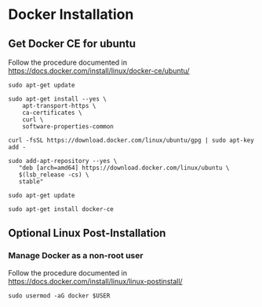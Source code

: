 # Docker Installation

## Get Docker CE for ubuntu

Follow the procedure documented in https://docs.docker.com/install/linux/docker-ce/ubuntu/

```
sudo apt-get update

sudo apt-get install --yes \
    apt-transport-https \
    ca-certificates \
    curl \
    software-properties-common

curl -fsSL https://download.docker.com/linux/ubuntu/gpg | sudo apt-key add -

sudo add-apt-repository --yes \
   "deb [arch=amd64] https://download.docker.com/linux/ubuntu \
   $(lsb_release -cs) \
   stable"    

sudo apt-get update

sudo apt-get install docker-ce

```

## Optional Linux Post-Installation

### Manage Docker as a non-root user

Follow the procedure documented in https://docs.docker.com/install/linux/linux-postinstall/

```
sudo usermod -aG docker $USER
```
